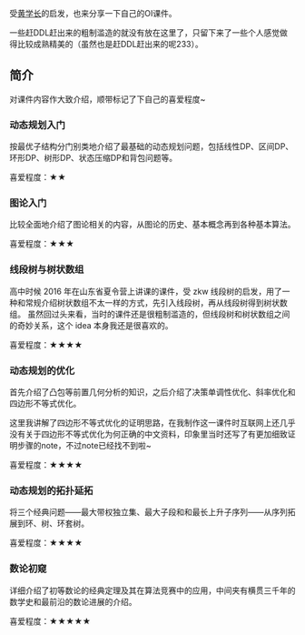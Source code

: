 受[黄学长](https://github.com/hzwer/shareOI)的启发，也来分享一下自己的OI课件。

一些赶DDL赶出来的粗制滥造的就没有放在这里了，只留下来了一些个人感觉做得比较成熟精美的（虽然也是赶DDL赶出来的呢233）。

## 简介

对课件内容作大致介绍，顺带标记了下自己的喜爱程度~

### 动态规划入门

按最优子结构分门别类地介绍了最基础的动态规划问题，包括线性DP、区间DP、环形DP、树形DP、状态压缩DP和背包问题等。

喜爱程度：★★

### 图论入门

比较全面地介绍了图论相关的内容，从图论的历史、基本概念再到各种基本算法。

喜爱程度：★★★

### 线段树与树状数组

高中时候 2016 年在山东省夏令营上讲课的课件，受 zkw 线段树的启发，用了一种和常规介绍树状数组不太一样的方式，先引入线段树，再从线段树得到树状数组。
虽然回过头来看，当时的课件还是很粗制滥造的，但线段树和树状数组之间的奇妙关系，这个 idea 本身我还是很喜欢的。

喜爱程度：★★★★

### 动态规划的优化

首先介绍了凸包等前置几何分析的知识，之后介绍了决策单调性优化、斜率优化和四边形不等式优化。

这里我讲解了四边形不等式优化的证明思路，在我制作这一课件时互联网上还几乎没有关于四边形不等式优化为何正确的中文资料，印象里当时还写了有更加细致证明步骤的note，不过note已经找不到啦~

喜爱程度：★★★★

### 动态规划的拓扑延拓

将三个经典问题——最大带权独立集、最大子段和和最长上升子序列——从序列拓展到环、树、环套树。

喜爱程度：★★★★

### 数论初窥

详细介绍了初等数论的经典定理及其在算法竞赛中的应用，中间夹有横贯三千年的数学史和最前沿的数论进展的介绍。

喜爱程度：★★★★★
